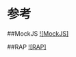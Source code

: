 # 参考

##MockJS
[![MockJS]](https://github.com/nuysoft/Mock/tree/refactoring)

##RAP
[![RAP]](https://github.com/thx/RAP)

